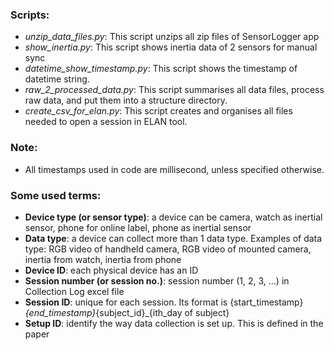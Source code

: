 ### Scripts:
- _unzip_data_files.py_: This script unzips all zip files of SensorLogger app
- _show_inertia.py_: This script shows inertia data of 2 sensors for manual sync
- _datetime_show_timestamp.py_: This script shows the timestamp of datetime string.
- _raw_2_processed_data.py_: This script summarises all data files, process raw data, and put them into a structure directory.
- _create_csv_for_elan.py_: This script creates and organises all files needed to open a session in ELAN tool.

### Note:
- All timestamps used in code are millisecond, unless specified otherwise.

### Some used terms:
- **Device type (or sensor type)**: a device can be camera, watch as inertial sensor, phone for online label, phone as inertial sensor
- **Data type**: a device can collect more than 1 data type. Examples of data type: RGB video of handheld camera, RGB video of mounted camera, inertia from watch, inertia from phone
- **Device ID**: each physical device has an ID
- **Session number (or session no.)**: session number (1, 2, 3, ...) in Collection Log excel file
- **Session ID**: unique for each session. Its format is {start_timestamp}_{end_timestamp}_{subject_id}_{ith_day of subject}
- **Setup ID**: identify the way data collection is set up. This is defined in the paper